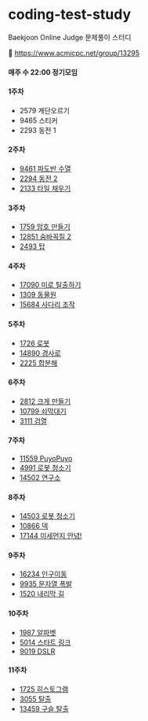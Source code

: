 # coding-test-study
Baekjoon Online Judge 문제풀이 스터디

🔗 https://www.acmicpc.net/group/13295

#### 매주 수 22:00 정기모임

#### 1주차

- 2579 계단오르기
- 9465 스티커
- 2293 동전 1

#### 2주차

- [9461 파도반 수열](https://www.acmicpc.net/problem/9461)
- [2294 동전 2](https://www.acmicpc.net/problem/2294)
- [2133 타일 채우기](https://www.acmicpc.net/problem/2133)

#### 3주차

- [1759 암호 만들기](https://www.acmicpc.net/problem/1759)
- [12851 숨바꼭질 2](https://www.acmicpc.net/problem/12851)
- [2493 탑](https://www.acmicpc.net/problem/2493)

#### 4주차

- [17090 미로 탈출하기](https://www.acmicpc.net/problem/17090)
- [1309 동물원](https://www.acmicpc.net/problem/1309)
- [15684 사다리 조작](https://www.acmicpc.net/problem/15684)

#### 5주차

- [1726 로봇](https://www.acmicpc.net/problem/1726)
- [14890 경사로](https://www.acmicpc.net/problem/14890)
- [2225 합분해](https://www.acmicpc.net/problem/2225)

#### 6주차

- [2812 크게 만들기](https://www.acmicpc.net/problem/2812)
- [10799 쇠막대기](https://www.acmicpc.net/problem/10799)
- [3111 검열](https://www.acmicpc.net/problem/3111)

#### 7주차

- [11559 PuyoPuyo](https://www.acmicpc.net/problem/11559)
- [4991 로봇 청소기](https://www.acmicpc.net/problem/4991)
- [14502 연구소](https://www.acmicpc.net/problem/14502)

#### 8주차

- [14503 로봇 청소기](https://www.acmicpc.net/problem/14503)
- [10866 덱](https://www.acmicpc.net/problem/10866)
- [17144 미세먼지 안녕!](https://www.acmicpc.net/problem/17144)

#### 9주차

- [16234 인구이동](https://www.acmicpc.net/problem/16234)
- [9935 문자열 폭발](https://www.acmicpc.net/problem/9935)
- [1520 내리막 길](https://www.acmicpc.net/problem/1520)

#### 10주차

- [1987 알파벳](https://www.acmicpc.net/problem/1987)
- [5014 스타트 링크](https://www.acmicpc.net/problem/5014)
- [9019 DSLR](https://www.acmicpc.net/problem/9019)

#### 11주차

- [1725 히스토그램](https://www.acmicpc.net/problem/1725)
- [3055 탈출](https://www.acmicpc.net/problem/3055)
- [13459 구슬 탈출](https://www.acmicpc.net/problem/13459)



